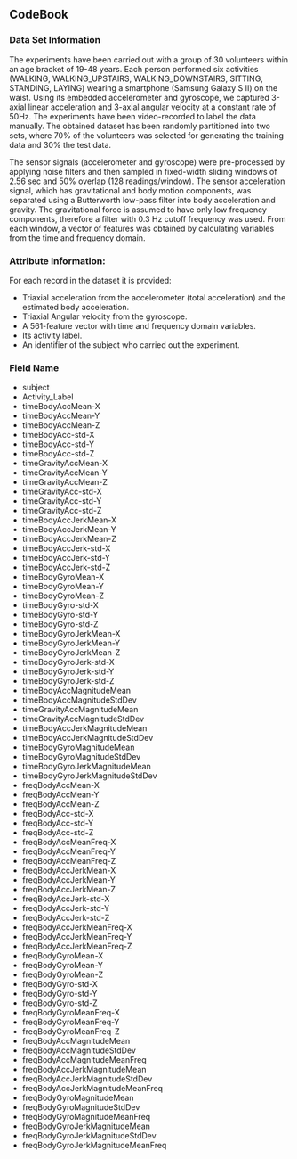## CodeBook

### Data Set Information
The experiments have been carried out with a group of 30 volunteers within an age bracket of 19-48 years. Each person performed six activities (WALKING, WALKING_UPSTAIRS, WALKING_DOWNSTAIRS, SITTING, STANDING, LAYING) wearing a smartphone (Samsung Galaxy S II) on the waist. Using its embedded accelerometer and gyroscope, we captured 3-axial linear acceleration and 3-axial angular velocity at a constant rate of 50Hz. The experiments have been video-recorded to label the data manually. The obtained dataset has been randomly partitioned into two sets, where 70% of the volunteers was selected for generating the training data and 30% the test data. 

The sensor signals (accelerometer and gyroscope) were pre-processed by applying noise filters and then sampled in fixed-width sliding windows of 2.56 sec and 50% overlap (128 readings/window). The sensor acceleration signal, which has gravitational and body motion components, was separated using a Butterworth low-pass filter into body acceleration and gravity. The gravitational force is assumed to have only low frequency components, therefore a filter with 0.3 Hz cutoff frequency was used. From each window, a vector of features was obtained by calculating variables from the time and frequency domain.

### Attribute Information:
For each record in the dataset it is provided: 
* Triaxial acceleration from the accelerometer (total acceleration) and the estimated body acceleration. 
* Triaxial Angular velocity from the gyroscope. 
* A 561-feature vector with time and frequency domain variables. 
* Its activity label. 
* An identifier of the subject who carried out the experiment.


### Field Name
* subject
* Activity_Label
* timeBodyAccMean-X
* timeBodyAccMean-Y
* timeBodyAccMean-Z
* timeBodyAcc-std-X
* timeBodyAcc-std-Y
* timeBodyAcc-std-Z
* timeGravityAccMean-X
* timeGravityAccMean-Y
* timeGravityAccMean-Z
* timeGravityAcc-std-X
* timeGravityAcc-std-Y
* timeGravityAcc-std-Z
* timeBodyAccJerkMean-X
* timeBodyAccJerkMean-Y
* timeBodyAccJerkMean-Z
* timeBodyAccJerk-std-X
* timeBodyAccJerk-std-Y
* timeBodyAccJerk-std-Z
* timeBodyGyroMean-X
* timeBodyGyroMean-Y
* timeBodyGyroMean-Z
* timeBodyGyro-std-X
* timeBodyGyro-std-Y
* timeBodyGyro-std-Z
* timeBodyGyroJerkMean-X
* timeBodyGyroJerkMean-Y
* timeBodyGyroJerkMean-Z
* timeBodyGyroJerk-std-X
* timeBodyGyroJerk-std-Y
* timeBodyGyroJerk-std-Z
* timeBodyAccMagnitudeMean
* timeBodyAccMagnitudeStdDev
* timeGravityAccMagnitudeMean
* timeGravityAccMagnitudeStdDev
* timeBodyAccJerkMagnitudeMean
* timeBodyAccJerkMagnitudeStdDev
* timeBodyGyroMagnitudeMean
* timeBodyGyroMagnitudeStdDev
* timeBodyGyroJerkMagnitudeMean
* timeBodyGyroJerkMagnitudeStdDev
* freqBodyAccMean-X
* freqBodyAccMean-Y
* freqBodyAccMean-Z
* freqBodyAcc-std-X
* freqBodyAcc-std-Y
* freqBodyAcc-std-Z
* freqBodyAccMeanFreq-X
* freqBodyAccMeanFreq-Y
* freqBodyAccMeanFreq-Z
* freqBodyAccJerkMean-X
* freqBodyAccJerkMean-Y
* freqBodyAccJerkMean-Z
* freqBodyAccJerk-std-X
* freqBodyAccJerk-std-Y
* freqBodyAccJerk-std-Z
* freqBodyAccJerkMeanFreq-X
* freqBodyAccJerkMeanFreq-Y
* freqBodyAccJerkMeanFreq-Z
* freqBodyGyroMean-X
* freqBodyGyroMean-Y
* freqBodyGyroMean-Z
* freqBodyGyro-std-X
* freqBodyGyro-std-Y
* freqBodyGyro-std-Z
* freqBodyGyroMeanFreq-X
* freqBodyGyroMeanFreq-Y
* freqBodyGyroMeanFreq-Z
* freqBodyAccMagnitudeMean
* freqBodyAccMagnitudeStdDev
* freqBodyAccMagnitudeMeanFreq
* freqBodyAccJerkMagnitudeMean
* freqBodyAccJerkMagnitudeStdDev
* freqBodyAccJerkMagnitudeMeanFreq
* freqBodyGyroMagnitudeMean
* freqBodyGyroMagnitudeStdDev
* freqBodyGyroMagnitudeMeanFreq
* freqBodyGyroJerkMagnitudeMean
* freqBodyGyroJerkMagnitudeStdDev
* freqBodyGyroJerkMagnitudeMeanFreq
